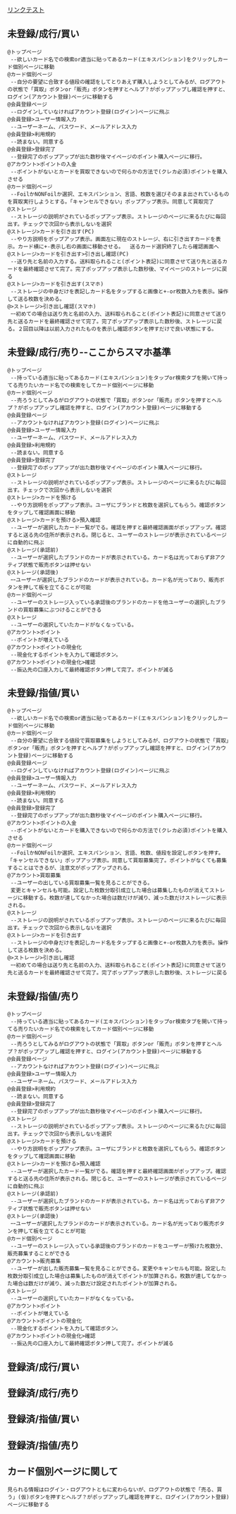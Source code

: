 [リンクテスト](#カード個別ページに関して)

## 未登録/成行/買い
    @トップページ
     --欲しいカード名での検索or適当に貼ってあるカード(エキスパンション)をクリックしカード個別ページに移動
    @カード個別ページ
     --自分の要望に合致する値段の確認をしてとりあえず購入しようとしてみるが、ログアウトの状態で「買取」ボタンor「販売」ボタンを押すとヘルプ？がポップアップし確認を押すと、ログイン(アカウント登録)ページに移動する
    @会員登録ページ
     --ログインしていなければアカウント登録(ログイン)ページに飛ぶ
    @会員登録>ユーザー情報入力
     --ユーザーネーム、パスワード、メールアドレス入力  
    @会員登録>利用規約
     --読まない。同意する
    @会員登録>登録完了
     --登録完了のポップアップが出た数秒後マイページのポイント購入ページに移行。
    @アカウント>ポイントの入金
     --ポイントがないとカードを買取できないので何らかの方法で(クレカ必須)ポイントを購入させる
    @カード個別ページ
     --FoilかNONFoilか選択、エキスパンション、言語、枚数を選びそのまま出されているものを買取実行しようとする。「キャンセルできない」ポップアップ表示。同意して買取完了
    @ストレージ
     --ストレージの説明がされているポップアップ表示。ストレージのページに来るたびに毎回出す。チェックで次回から表示しないを選択
    @ストレージ>カードを引き出す(PC)
     --やり方説明をポップアップ表示。画面左に現在のストレージ、右に引き出すカードを表示。カード横に+-表示し右の画面に移動させる。  送るカード選択終了したら確認画面へ
    @ストレージ>カードを引き出す>引き出し確認(PC)
     --送り先と名前の入力する。送料取られること(ポイント表記)に同意させて送り先と送るカードを最終確認させて完了。完了ポップアップ表示した数秒後、マイページのストレージに戻る
    @ストレージ>カードを引き出す(スマホ) 
     --ストレージの中身だけを表記しカード名をタップすると画像と+-or枚数入力を表示。操作して送る枚数を決める。
    @>ストレージ>引き出し確認(スマホ)
     ｰｰ初めての場合は送り先と名前の入力、送料取られること(ポイント表記)に同意させて送り先と送るカードを最終確認させて完了。完了ポップアップ表示した数秒後、ストレージに戻る。２回目以降は以前入力されたものを表示し確認ボタンを押すだけで良い状態にする。
## 未登録/成行/売り--ここからスマホ基準
    @トップページ
     --持っている適当に貼ってあるカード(エキスパンション)をタップor検索タブを開いて持ってる売りたいカード名での検索をしてカード個別ページに移動
    @カード個別ページ
     --売ろうとしてみるがログアウトの状態で「買取」ボタンor「販売」ボタンを押すとヘルプ？がポップアップし確認を押すと、ログイン(アカウント登録)ページに移動する
    @会員登録ページ
     --アカウントなければアカウント登録(ログイン)ページに飛ぶ
    @会員登録>ユーザー情報入力
     --ユーザーネーム、パスワード、メールアドレス入力  
    @会員登録>利用規約
     --読まない。同意する
    @会員登録>登録完了
     --登録完了のポップアップが出た数秒後マイページのポイント購入ページに移行。
    @ストレージ
     --ストレージの説明がされているポップアップ表示。ストレージのページに来るたびに毎回出す。チェックで次回から表示しないを選択
    @ストレージ>カードを預ける
     --やり方説明をポップアップ表示。ユーザにブランドと枚数を選択してもらう。確認ボタンをタップして確認画面に移動
    @ストレージ>カードを預ける>預入確認
     --ユーザーが選択したカード一覧がでる。確認を押すと最終確認画面がポップアップ。確認すると送る先の住所が表示される。閉じると、ユーザーのストレージが表示されているページに自動的に飛ぶ
    @ストレージ(承認前)
     --ユーザーが選択したブランドのカードが表示されている。カード名は光っておらず非アクティブ状態で販売ボタンは押せない
    @ストレージ(承認後)
     ｰｰユーザーが選択したブランドのカードが表示されている。カード名が光っており、販売ボタンを押して板を立てることが可能
    @カード個別ページ
     --ユーザーのストレージ入っている承認後のブランドのカードを他ユーザーの選択したブランドの買取募集にぶつけることができる
    @ストレージ
     --ユーザーの選択していたカードがなくなっている。
    @アカウント>ポイント
     --ポイントが増えている
    @アカウント>ポイントの現金化
     --現金化するポイントを入力して確認ボタン。
    @アカウント>ポイントの現金化>確認
     --振込先の口座入力して最終確認ボタン押して完了。ポイントが減る
## 未登録/指値/買い　
    @トップページ
     --欲しいカード名での検索or適当に貼ってあるカード(エキスパンション)をクリックしカード個別ページに移動
    @カード個別ページ
     --自分の要望に合致する値段で買取募集をしようとしてみるが、ログアウトの状態で「買取」ボタンor「販売」ボタンを押すとヘルプ？がポップアップし確認を押すと、ログイン(アカウント登録)ページに移動する
    @会員登録ページ
     --ログインしていなければアカウント登録(ログイン)ページに飛ぶ
    @会員登録>ユーザー情報入力
     --ユーザーネーム、パスワード、メールアドレス入力  
    @会員登録>利用規約
     --読まない。同意する
    @会員登録>登録完了
     --登録完了のポップアップが出た数秒後マイページのポイント購入ページに移行。
    @アカウント>ポイントの入金
     --ポイントがないとカードを購入できないので何らかの方法で(クレカ必須)ポイントを購入させる
    @カード個別ページ
     --FoilかNONFoilか選択、エキスパンション、言語、枚数、値段を設定しボタンを押す。「キャンセルできない」ポップアップ表示。同意して買取募集完了。ポイントがなくても募集することはできるが、注意文がポップアップされる。
    @アカウント>買取募集
     --ユーザーの出している買取募集一覧を見ることができる。
     変更とキャンセルも可能。設定した枚数分取引成立した場合は募集したものが消えてストレージに移動する。枚数が達してなかった場合は数だけが減り、減った数だけストレージに表示される。
    @ストレージ
     --ストレージの説明がされているポップアップ表示。ストレージのページに来るたびに毎回出す。チェックで次回から表示しないを選択
    @ストレージ>カードを引き出す
     --ストレージの中身だけを表記しカード名をタップすると画像と+-or枚数入力を表示。操作して送る枚数を決める。
    @>ストレージ>引き出し確認
     ｰｰ初めての場合は送り先と名前の入力、送料取られること(ポイント表記)に同意させて送り先と送るカードを最終確認させて完了。完了ポップアップ表示した数秒後、ストレージに戻る
## 未登録/指値/売り
    @トップページ
     --持っている適当に貼ってあるカード(エキスパンション)をタップor検索タブを開いて持ってる売りたいカード名での検索をしてカード個別ページに移動
    @カード個別ページ
     --売ろうとしてみるがログアウトの状態で「買取」ボタンor「販売」ボタンを押すとヘルプ？がポップアップし確認を押すと、ログイン(アカウント登録)ページに移動する
    @会員登録ページ
     --アカウントなければアカウント登録(ログイン)ページに飛ぶ
    @会員登録>ユーザー情報入力
     --ユーザーネーム、パスワード、メールアドレス入力  
    @会員登録>利用規約
     --読まない。同意する
    @会員登録>登録完了
     --登録完了のポップアップが出た数秒後マイページのポイント購入ページに移行。
    @ストレージ
     --ストレージの説明がされているポップアップ表示。ストレージのページに来るたびに毎回出す。チェックで次回から表示しないを選択
    @ストレージ>カードを預ける
     --やり方説明をポップアップ表示。ユーザにブランドと枚数を選択してもらう。確認ボタンをタップして確認画面に移動
    @ストレージ>カードを預ける>預入確認
     --ユーザーが選択したカード一覧がでる。確認を押すと最終確認画面がポップアップ。確認すると送る先の住所が表示される。閉じると、ユーザーのストレージが表示されているページに自動的に飛ぶ
    @ストレージ(承認前)
     --ユーザーが選択したブランドのカードが表示されている。カード名は光っておらず非アクティブ状態で販売ボタンは押せない
    @ストレージ(承認後)
     ｰｰユーザーが選択したブランドのカードが表示されている。カード名が光っており販売ボタンを押して板を立てることが可能
    @カード個別ページ
     --ユーザーのストレージ入っている承認後のブランドのカードをユーザーが預けた枚数分、販売募集することができる
    @アカウント>販売募集
     --ユーザーが出した販売募集一覧を見ることができる。変更やキャンセルも可能。設定した枚数分取引成立した場合は募集したものが消えてポイントが加算される。枚数が達してなかった場合は数だけが減り、減った数だけ設定されたポイントが加算される。 
    @ストレージ
     --ユーザーの選択していたカードがなくなっている。
    @アカウント>ポイント
     --ポイントが増えている  
    @アカウント>ポイントの現金化
     --現金化するポイントを入力して確認ボタン。
    @アカウント>ポイントの現金化>確認
     --振込先の口座入力して最終確認ボタン押して完了。ポイントが減る
## 登録済/成行/買い
## 登録済/成行/売り
## 登録済/指値/買い
## 登録済/指値/売り

## カード個別ページに関して
    見られる情報はログイン・ログアウトともに変わらないが、ログアウトの状態で「売る、買う」(仮)ボタンを押すとヘルプ？がポップアップし確認を押すと、ログイン(アカウント登録)ページに移動する
    